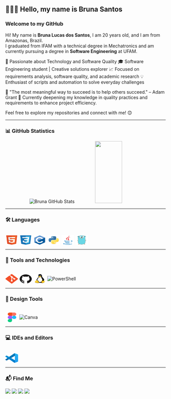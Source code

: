 ## 👩🏻‍💻 Hello, my name is Bruna Santos  
### Welcome to my GitHub  

Hi! My name is **Bruna Lucas dos Santos**, I am 20 years old, and I am from Amazonas, Brazil.  
I graduated from IFAM with a technical degree in Mechatronics and am currently pursuing a degree in **Software Engineering** at UFAM.

🌟 Passionate about Technology and Software Quality
🎓 Software Engineering student | Creative solutions explorer
📈 Focused on requirements analysis, software quality, and academic research
💡 Enthusiast of scripts and automation to solve everyday challenges

🚀 "The most meaningful way to succeed is to help others succeed." – Adam Grant
🌱 Currently deepening my knowledge in quality practices and requirements to enhance project efficiency.

Feel free to explore my repositories and connect with me! 😊

---

### 📊 GitHub Statistics  
<div align="center">  
   <img width="49%" height="195px" src="https://github-readme-stats.vercel.app/api?username=BrunaLucad2004&theme=holi&show_icons=true&rank_icon=github" alt="Bruna GitHub Stats" />  
  <img width="41%" height="195px" src="https://github-readme-stats.vercel.app/api/top-langs/?username=BrunaLucad2004&layout=compact&hide_border=false&title_color=4194cb&text_color=00bfbf&bg_color=0d1117" />  
</div>  

---

### 🛠️ Languages
<div style="display: inline_block"><br>
  <img align="center" alt="HTML" height="30" width="40" src="https://raw.githubusercontent.com/devicons/devicon/master/icons/html5/html5-original.svg">
  <img align="center" alt="CSS" height="30" width="40" src="https://raw.githubusercontent.com/devicons/devicon/master/icons/css3/css3-original.svg">
  <img align="center" alt="C" height="30" width="40" src="https://raw.githubusercontent.com/devicons/devicon/master/icons/c/c-original.svg">
  <img align="center" alt="Python" height="30" width="40" src="https://raw.githubusercontent.com/devicons/devicon/master/icons/python/python-original.svg">
  <img align="center" alt="Java" height="30" width="40" src="https://raw.githubusercontent.com/devicons/devicon/master/icons/java/java-original.svg">
  <img align="center" alt="Go" height="30" width="40" src="https://raw.githubusercontent.com/devicons/devicon/master/icons/go/go-original.svg">
</div>

---

### 🧰 Tools and Technologies
<div style="display: inline_block"><br>
  <img align="center" alt="Git" height="30" width="40" src="https://raw.githubusercontent.com/devicons/devicon/master/icons/git/git-original.svg">
  <img align="center" alt="GitHub" height="30" width="40" src="https://raw.githubusercontent.com/devicons/devicon/master/icons/github/github-original.svg">
  <img align="center" alt="Linux" height="30" width="40" src="https://raw.githubusercontent.com/devicons/devicon/master/icons/linux/linux-original.svg">
  <img align="center" alt="PowerShell" height="30" width="40" src="https://cdn.jsdelivr.net/gh/devicons/devicon/icons/powershell/powershell-original.svg">
</div>

---

### 🎨 Design Tools
<div style="display: inline_block"><br>
  <img align="center" alt="Figma" height="30" width="40" src="https://raw.githubusercontent.com/devicons/devicon/master/icons/figma/figma-original.svg">
  <img align="center" alt="Canva" height="30" width="40" src="https://cdn.jsdelivr.net/gh/devicons/devicon/icons/canva/canva-original.svg">
</div>

---

### 💻 IDEs and Editors
<div style="display: inline_block"><br>
  <img align="center" alt="VSCode" height="30" width="40" src="https://raw.githubusercontent.com/devicons/devicon/master/icons/vscode/vscode-original.svg">
</div>

---

### 📬 Find Me  

<div> 
  <a href="mailto:jsantos.bu26@gmail.com" target="_blank"><img src="https://img.shields.io/badge/-Gmail-%23333?style=for-the-badge&logo=gmail&logoColor=white" target="_blank"></a>
  <a href="https://www.linkedin.com/in/bruna-lucas-dos-santos-76a7b2260/" target="_blank"><img src="https://img.shields.io/badge/-LinkedIn-%230077B5?style=for-the-badge&logo=linkedin&logoColor=white" target="_blank"></a> 
  <a href="https://www.instagram.com/brunalucad2004" target="_blank"><img src="https://img.shields.io/badge/-Instagram-%23E4405F?style=for-the-badge&logo=instagram&logoColor=white" target="_blank"></a>
  <a href="https://t.me/BrunaLucas2004" target="_blank"><img src="https://img.shields.io/badge/-Telegram-%232CA5E0?style=for-the-badge&logo=telegram&logoColor=white" target="_blank"></a>
</div>
